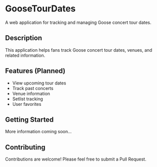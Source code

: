 # GooseTourDates

A web application for tracking and managing Goose concert tour dates.

## Description

This application helps fans track Goose concert tour dates, venues, and related information.

## Features (Planned)

- View upcoming tour dates
- Track past concerts
- Venue information
- Setlist tracking
- User favorites

## Getting Started

More information coming soon...

## Contributing

Contributions are welcome! Please feel free to submit a Pull Request. 